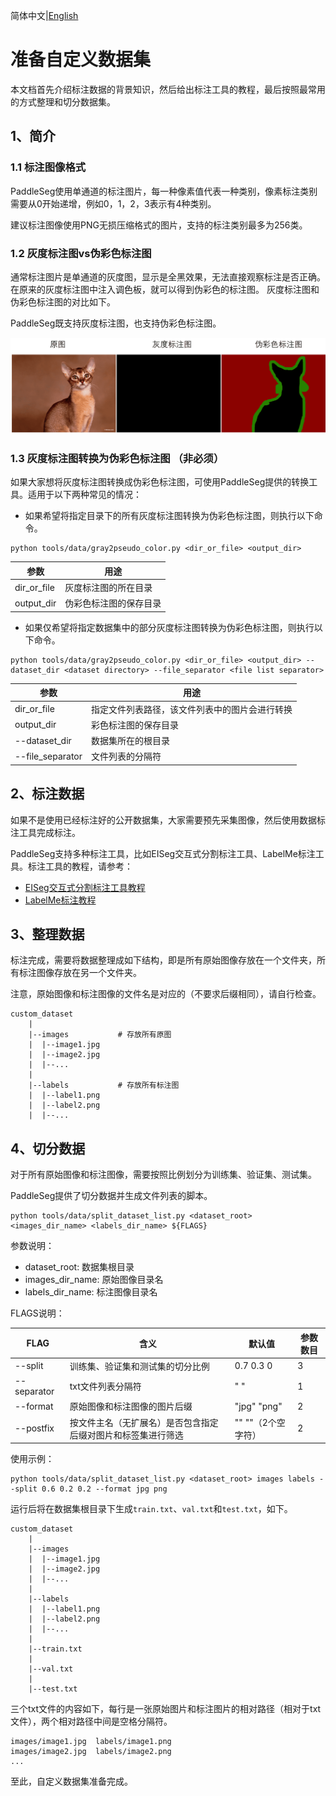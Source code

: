 简体中文|[English](marker.md)
# 准备自定义数据集

本文档首先介绍标注数据的背景知识，然后给出标注工具的教程，最后按照最常用的方式整理和切分数据集。

## 1、简介

### 1.1 标注图像格式

PaddleSeg使用单通道的标注图片，每一种像素值代表一种类别，像素标注类别需要从0开始递增，例如0，1，2，3表示有4种类别。

建议标注图像使用PNG无损压缩格式的图片，支持的标注类别最多为256类。

### 1.2 灰度标注图vs伪彩色标注图

通常标注图片是单通道的灰度图，显示是全黑效果，无法直接观察标注是否正确。
在原来的灰度标注图中注入调色板，就可以得到伪彩色的标注图。
灰度标注图和伪彩色标注图的对比如下。

PaddleSeg既支持灰度标注图，也支持伪彩色标注图。

<div align="center">
<img src="../image/image-11.png"  width = "600" />  
</div>

### 1.3 灰度标注图转换为伪彩色标注图 （非必须）

如果大家想将灰度标注图转换成伪彩色标注图，可使用PaddleSeg提供的转换工具。适用于以下两种常见的情况：

* 如果希望将指定目录下的所有灰度标注图转换为伪彩色标注图，则执行以下命令。

```buildoutcfg
python tools/data/gray2pseudo_color.py <dir_or_file> <output_dir>
```

|参数|用途|
|-|-|
|dir_or_file|灰度标注图的所在目录|
|output_dir|伪彩色标注图的保存目录|

* 如果仅希望将指定数据集中的部分灰度标注图转换为伪彩色标注图，则执行以下命令。

```buildoutcfg
python tools/data/gray2pseudo_color.py <dir_or_file> <output_dir> --dataset_dir <dataset directory> --file_separator <file list separator>
```
|参数|用途|
|-|-|
|dir_or_file|指定文件列表路径，该文件列表中的图片会进行转换|
|output_dir|彩色标注图的保存目录|
|--dataset_dir|数据集所在的根目录|
|--file_separator|文件列表的分隔符|

## 2、标注数据

如果不是使用已经标注好的公开数据集，大家需要预先采集图像，然后使用数据标注工具完成标注。

PaddleSeg支持多种标注工具，比如EISeg交互式分割标注工具、LabelMe标注工具。标注工具的教程，请参考：
- [EISeg交互式分割标注工具教程](../../../EISeg/README.md)
- [LabelMe标注教程](../transform/transform_cn.md)

## 3、整理数据

标注完成，需要将数据整理成如下结构，即是所有原始图像存放在一个文件夹，所有标注图像存放在另一个文件夹。

注意，原始图像和标注图像的文件名是对应的（不要求后缀相同），请自行检查。

```
custom_dataset
    |
    |--images           # 存放所有原图
    |  |--image1.jpg
    |  |--image2.jpg
    |  |--...
    |
    |--labels           # 存放所有标注图
    |  |--label1.png
    |  |--label2.png
    |  |--...
```

## 4、切分数据

对于所有原始图像和标注图像，需要按照比例划分为训练集、验证集、测试集。

PaddleSeg提供了切分数据并生成文件列表的脚本。

```
python tools/data/split_dataset_list.py <dataset_root> <images_dir_name> <labels_dir_name> ${FLAGS}
```

参数说明：
- dataset_root: 数据集根目录
- images_dir_name: 原始图像目录名
- labels_dir_name: 标注图像目录名

FLAGS说明：

|FLAG|含义|默认值|参数数目|
|-|-|-|-|
|--split|训练集、验证集和测试集的切分比例|0.7 0.3 0|3|
|--separator|txt文件列表分隔符|" "|1|
|--format|原始图像和标注图像的图片后缀|"jpg"  "png"|2|
|--postfix|按文件主名（无扩展名）是否包含指定后缀对图片和标签集进行筛选|""   ""（2个空字符）|2|

使用示例：
```
python tools/data/split_dataset_list.py <dataset_root> images labels --split 0.6 0.2 0.2 --format jpg png
```

运行后将在数据集根目录下生成`train.txt`、`val.txt`和`test.txt`，如下。

```
custom_dataset
    |
    |--images
    |  |--image1.jpg
    |  |--image2.jpg
    |  |--...
    |
    |--labels
    |  |--label1.png
    |  |--label2.png
    |  |--...
    |
    |--train.txt
    |
    |--val.txt
    |
    |--test.txt
```

三个txt文件的内容如下，每行是一张原始图片和标注图片的相对路径（相对于txt文件），两个相对路径中间是空格分隔符。
```
images/image1.jpg  labels/image1.png
images/image2.jpg  labels/image2.png
...
```

至此，自定义数据集准备完成。
